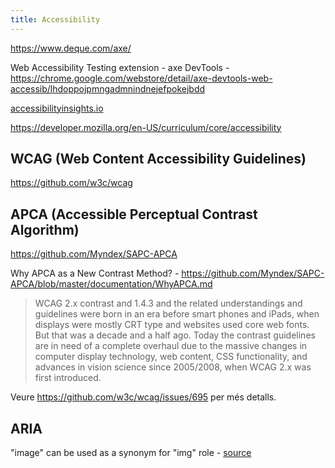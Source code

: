 ```yaml
---
title: Accessibility
---
```


https://www.deque.com/axe/

Web Accessibility Testing extension - axe DevTools - https://chrome.google.com/webstore/detail/axe-devtools-web-accessib/lhdoppojpmngadmnindnejefpokejbdd

[accessibilityinsights.io](https://accessibilityinsights.io)

https://developer.mozilla.org/en-US/curriculum/core/accessibility

## WCAG (Web Content Accessibility Guidelines)

https://github.com/w3c/wcag

## APCA (Accessible Perceptual Contrast Algorithm)

https://github.com/Myndex/SAPC-APCA

Why APCA as a New Contrast Method? - https://github.com/Myndex/SAPC-APCA/blob/master/documentation/WhyAPCA.md

> WCAG 2.x contrast and 1.4.3 and the related understandings and guidelines were born in an era before smart phones and iPads, when displays were mostly CRT type and websites used core web fonts. But that was a decade and a half ago. Today the contrast guidelines are in need of a complete overhaul due to the massive changes in computer display technology, web content, CSS functionality, and advances in vision science since 2005/2008, when WCAG 2.x was first introduced.

Veure https://github.com/w3c/wcag/issues/695 per més detalls.

## ARIA

"image" can be used as a synonym for "img" role - [source](https://developer.mozilla.org/en-US/docs/Mozilla/Firefox/Releases/116#accessibility_aria)
